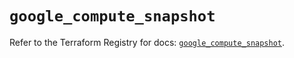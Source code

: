 # `google_compute_snapshot`

Refer to the Terraform Registry for docs: [`google_compute_snapshot`](https://registry.terraform.io/providers/hashicorp/google/6.18.0/docs/resources/compute_snapshot).
